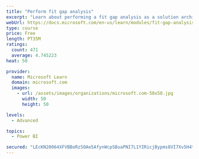 ```yaml
---
title: "Perform fit gap analysis"
excerpt: "Learn about performing a fit gap analysis as a solution architect for Dynamics 365 and Microsoft Power Platform."
webUrl: https://docs.microsoft.com/en-us/learn/modules/fit-gap-analysis/
type: course
price: Free
length: PT35M
ratings:
  count: 471
  average: 4.745223
heat: 50

provider:
  name: Microsoft Learn
  domain: microsoft.com
  images:
    - url: /assets/images/organizations/microsoft.com-50x50.jpg
      width: 50
      height: 50

levels:
  - Advanced

topics:
  - Power BI

secured: "LEcKN20064XFVBBoRzSOAe5AfynWcpSBuaPNI7L1YIRicjBypms8VI7Xv5H4t8lDOUfmZH/watWEDebbSnuhM1d+XNPY3kt9vHYTILz6ItPOcpJcerYs6lNxqB4XhU811aM+yWYsFyu+Y4boyZN8ouzUSDfZIA3NqpzibPsPZv7MoXF0qxXgTjGBxZX/+YstvbKaOhfGVhHSsfUP6pTj964SGZT1KRnB2V2jJPRpPQgzm6YYvHuNQHuzfyBZLpexeZrfkxERV5+/hNcFZblbZ+WM9sgzVgRs6B+WEdx+mdxTJGSypnj6NGRlJL0gwj4Rw2A+iE5dpJkXkKwdmO7Wdxdfm9qNGspe81xjnWo22oM/5fDecEMo7q+GSQN57OZmaIH4Hzjfklnnjj+4erLWUwxFtd2Oic3yp+j7rXYb/9A=;TSrlrJgl+OrpQaMFD3n+tQ=="
---
```


